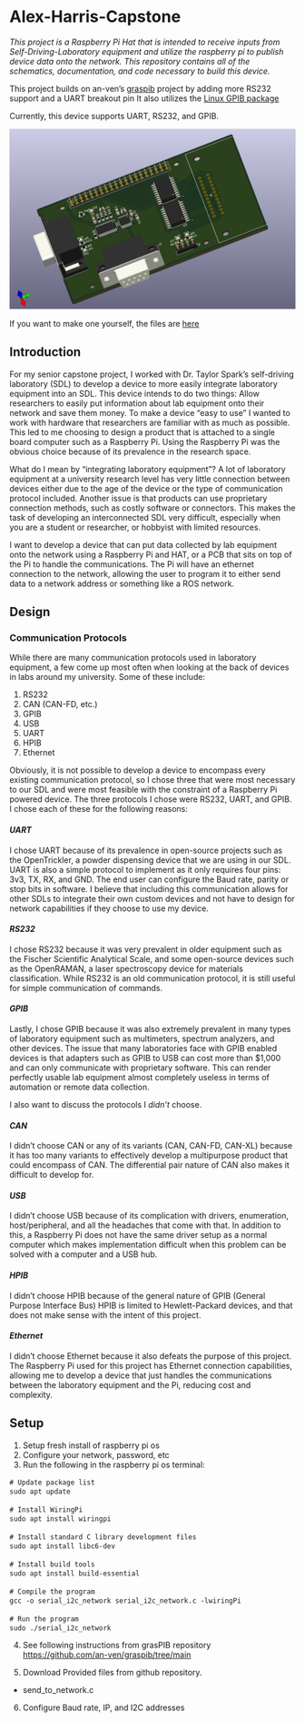 # Alex-Harris-Capstone
 _This project is a Raspberry Pi Hat that is intended to receive inputs from Self-Driving-Laboratory equipment and utilize the raspberry pi to publish device data onto the network.
This repository contains all of the schematics, documentation, and code necessary to build this device._

This project builds on an-ven’s [graspib](https://github.com/an-ven/graspib) project by adding more RS232 support and a UART breakout pin
It also utilizes the [Linux GPIB package](https://linux-gpib.sourceforge.io)

Currently, this device supports UART, RS232, and GPIB. 

![3d model of pcb](https://github.com/achihuahua22/Alex-Harris-Capstone/blob/main/capstone_rev3_3d_screenshot.png)

If you want to make one yourself, the files are [here](capstone_cad_rev3)





## Introduction
  For my senior capstone project, I worked with Dr. Taylor Spark’s self-driving laboratory (SDL) to develop a device to more easily integrate laboratory equipment into an SDL. This device intends to do two things: Allow researchers to easily put information about lab equipment onto their network and save them money. To make a device “easy to use” I wanted to work with hardware that researchers are familiar with as much as possible. This led to me choosing to design a product that is attached to a single board computer such as a Raspberry Pi. Using the Raspberry Pi was the obvious choice because of its prevalence in the research space. 

  What do I mean by “integrating laboratory equipment”? A lot of laboratory equipment at a university research level has very little connection between devices either due to the age of the device or the type of communication protocol included. Another issue is that products can use proprietary connection methods, such as costly software or connectors. This makes the task of developing an interconnected SDL very difficult, especially when you are a student or researcher, or hobbyist with limited resources. 

  I want to develop a device that can put data collected by lab equipment onto the network using a Raspberry Pi and HAT, or a PCB that sits on top of the Pi to handle the communications. The Pi will have an ethernet connection to the network, allowing the user to program it to either send data to a network address or something like a ROS network.
## Design
### Communication Protocols
While there are many communication protocols used in laboratory equipment, a few come up most often when looking at the back of devices in labs around my university. Some of these include:

1. RS232
2. CAN (CAN-FD, etc.)
3. GPIB
4. USB
5. UART
6. HPIB
7. Ethernet

Obviously, it is not possible to develop a device to encompass every existing communication protocol, so I chose three that were most necessary to our SDL and were most feasible with the constraint of a Raspberry Pi powered device. The three protocols I chose were RS232, UART, and GPIB. I chose each of these for the following reasons:
#### _UART_
I chose UART because of its prevalence in open-source projects such as the OpenTrickler, a powder dispensing device that we are using in our SDL. UART is also a simple protocol to implement as it only requires four pins: 3v3, TX, RX, and GND. The end user can configure the Baud rate, parity or stop bits in software. I believe that including this communication allows for other SDLs to integrate their own custom devices and not have to design for network capabilities if they choose to use my device. 
#### _RS232_
I chose RS232 because it was very prevalent in older equipment such as the Fischer Scientific Analytical Scale, and some open-source devices such as the OpenRAMAN, a laser spectroscopy device for materials classification. While RS232 is an old communication protocol, it is still useful for simple communication of commands. 
#### _GPIB_
Lastly, I chose GPIB because it was also extremely prevalent in many types of laboratory equipment such as multimeters, spectrum analyzers, and other devices. The issue that many laboratories face with GPIB enabled devices is that adapters such as GPIB to USB can cost more than $1,000 and can only communicate with proprietary software. This can render perfectly usable lab equipment almost completely useless in terms of automation or remote data collection.

I also want to discuss the protocols I *didn’t* choose.

#### _CAN_
I didn’t choose CAN or any of its variants (CAN, CAN-FD, CAN-XL) because it has too many variants to effectively develop a multipurpose product that could encompass of CAN. The differential pair nature of CAN also makes it difficult to develop for.
#### _USB_
I didn’t choose USB because of its complication with drivers, enumeration, host/peripheral, and all the headaches that come with that. In addition to this, a Raspberry Pi does not have the same driver setup as a normal computer which makes implementation difficult when this problem can be solved with a computer and a USB hub.
#### _HPIB_
I didn’t choose HPIB because of the general nature of GPIB (General Purpose Interface Bus) HPIB is limited to Hewlett-Packard devices, and that does not make sense with the intent of this project.
#### _Ethernet_
I didn’t choose Ethernet because it also defeats the purpose of this project. The Raspberry Pi used for this project has Ethernet connection capabilities, allowing me to develop a device that just handles the communications between the laboratory equipment and the Pi, reducing cost and complexity.

## Setup
1. Setup fresh install of raspberry pi os
2. Configure your network, password, etc
3. Run the following in the raspberry pi os terminal:
 ```
# Update package list
sudo apt update
   
# Install WiringPi
sudo apt install wiringpi
  
# Install standard C library development files
sudo apt install libc6-dev
 
# Install build tools
sudo apt install build-essential

# Compile the program
gcc -o serial_i2c_network serial_i2c_network.c -lwiringPi

# Run the program
sudo ./serial_i2c_network
```
4. See following instructions from grasPIB repository
https://github.com/an-ven/graspib/tree/main

5. Download Provided files from github repository.
-	send_to_network.c
6. Configure Baud rate, IP, and I2C addresses



